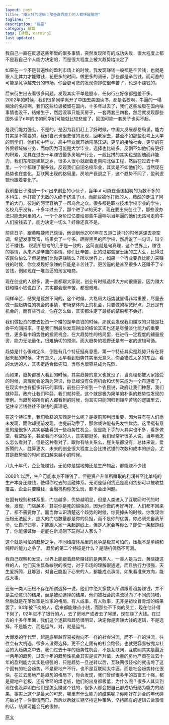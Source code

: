 ```yaml
---
layout: post
title: "赚大钱的逻辑：那些说靠能力的人都快醒醒吧"
tagline: ""
description: "摘要"
category: 散篇
tags: [转载, earning]
last_updated: 
---
```

我自己一直在反思这些年里的很多事情，突然发现所有的成功失败，很大程度上都不是我自己个人能力决定的，而是很大程度上被大趋势给决定了

如果在一个不是普遍性的盈利市场上的时候，我发现赚钱一般都是辛苦钱，也就是跟人比体力才能赚钱，花更多的时间，做更多的调研，那些都是辛苦钱。而可悲的可能是竞争越充分的市场，你会更可悲的发现你即使很辛苦了，也是不赚钱的。

后来衍生出去看很多问题，发现其实不单是股市，任何行业好像都是差不多。
2002年的时候，我们很多同学离开了中国去美国读书，都是名校啊，牛逼的一塌糊涂的名校啊，我们这些垃圾被留在国内，十多年过去了，我们这些垃圾在国内啥事情也没干，结婚生子，然后没事只能买房子，一套两套三四套，然后就发现那些国外读了n年的书的同学们可能就比较悲催了，回国可能一套房子也买不起。

是我们能力强么，不是的，是因为我们赶上了好时候，中国大发展都格局里，能力其实是不需要的，我们自己也很悲催的发现，回老家去，甚至不如那些没考上大学的同学们，他们初中毕业、高中毕业就开始闯荡江湖，更早的接触社会，更早的在外贸领域做业务，而你因为可能是大学毕业，选择也比较多，反倒不如他们有更好的积累，尤其在过去十年赚钱最多房地产行业，一般比拼的其实也是胆魄而非能力，我们东阳是建筑之乡，很多人很小就跟着走南闯北做工程，然后在过去十年里，一个个都赚了很多钱，反观我们自诩名校毕业，其实是不如他们的，当然现在趋势也在变化，互联网出现的格局里，房地产衰退之下，这个趋势不同了，盈利逻辑也跟着变化了。

我前些日子碰到一个ut出来创业的小伙子，当年ut 可能在全国招聘的为数不多的本科生，他打败了无数的人终于挤进了ut，而那些被他打败的人，黯然的走进了阿里的大门，彼时的阿里容纳了一帮乌合之众，很多都是职业技术学校毕业的学生，名校几乎没有，十多年过去了，那个进了ut的天才，现在要出来创业了，那些没办法只能去阿里的人，一个个身价过亿要给那些牛逼哄哄当年逼的他们无路可走的牛人们投钱去了，能力决定一切么？好像还真不是。

前些日子，跟黄晓捷师兄谈话，他谈到他2001年在五道口读书的时候逃课去卖空调，希望发家致富，结果卖了一年多，晒得黑黑的回学校，然后说了一句话，叫辛苦不赚钱。
跟我所思考的几乎是一致的，这简直就是句真理，这个世界上，赚钱的事情，从来不是辛苦的事情。你们比辛苦，比的过那些富士康的工人么，比得过农民伯伯么？但是他们比你更赚钱么？所以世界上，如果一个行业要靠比能力来赚钱的时候，你会发现好像赚的只能是辛苦钱了。更苦逼的是甚至很多人还赚不了辛苦钱，例如现在一堆苦逼的淘宝电商。

现在创业的人很多，我一直都跟大家说，创业有时候选择大方向很重要，因为赚大钱和赚小钱说白了，其实都会很辛苦，都很艰难。

同样辛苦，结果是截然不同的，这个时候，大格局大趋势就显得非常重要，尽量去做一些趋势性的机会的事情，市场整体向上的机会，只要做的稍微好点，总还是有机会的，而有些行业，你在怎么做，其实都注定了最终的结果都不会好。

我们做投资的要去投资一个赚的是辛苦钱的时候，那就会发现我们赚取的只能是社会平均回报率，于是我们到最后发现得出的结论其实也还是尽量淡化能力的重要性，更多看中趋势性的投资机会，在大趋势性的格局里，在进行一定程度的铺量投资，能力无法量化，很难确切的预测，而大趋势的视野还是有一定的逻辑可循。

趋势是什么很难定义，倒是有几个特征挺有意思，第一个特征其实是趋势只有在将起未起的时候，才有意义，太早看到趋势其实毫无意义，你会错过太多的东西。看的太远的人，其实挺适合做先知，当然也很容易成为先烈。

而如果，趋势都被人看到的时候，其实趋势的意义也就没了，当真理都被大家接受的时候，真理就会沦落为常识，你已经没有任何机会和优势来成为一个布道者了，在现实中也有挺多好玩的事情，前些日子听到一个农民说，政府让我们种葱，我们就种蒜，政府让我们种蒜，我们就种葱。这个就是极为简单的朴素的趋势性发现的案例。当趋势被所有的人都看到的时候，你其实只能回归到赚辛苦钱的逻辑里去，记住辛苦钱往往不赚钱的真理吧。

在这个特征里，我们收获的东西是什么呢？是提前预判很重要，因为只有在人们尚未发现，而你却提前发现，也提前动手了，那你或许能有先发性优势。这里挺有意思的是很多人其实都能看到一些趋势性机会，但是能下手的人其实也不多，看多做空，看空做多，甚至看而不做的人，其实都挺多，我们经常听很多人说，当年我怎么怎么看对了，但是这种看对了，跟你有啥关系么，屁关系都没有，总体来说，爱折腾的人，胜算更大，未来的创业很大程度上会比拼试错的次数和成本的综合。尤其是趋势留的时间窗口越来越小的时候。

八九十年代，企业能赚钱，无论你是摆地摊还是生产物品，都能赚不少钱

2000年以后，生产可能本身不赚钱了，但是资产升值所赚取的利润甚至比单纯的生产本身还赚钱，使得你过去的金融体系，无论是低利贷还是高利贷都可以被收益覆盖，企业只要赚钱，金融机构你怎么玩，都不会出问题。

在固有规则和体系里，门店越多，优势越明显，但是人类进入了互联网时代的时候，发现，门店越多，其实你是死的越快的，因为你做的再好再好，人们都不回来了，都不需要你了。而当你认识清楚这个趋势的时候，你要掉头的时候，你发现你压根无法回头，庞大的门店数量都是你的负担，而不是你的优势。你必须先自我革命，让自己归零，才能跟人家一条起跑线上，但是人家会等你么？即使一条起跑线了，你能保证你一定能在新规则下玩得过人家么？

这个就是可怕的趋势之争，不同维度体系里的竞争是极其可怕的，压根不是单纯和纯粹的能力之争了。
趋势的第二个特征是什么？是随机偶然不可测。

我自己观察和发现，世界上能跟着趋势赚钱的是两类人，一类人是马云、黄晓捷这样的人，他们天生具备敏锐的嗅觉，对于市场的理解很通透，而且执行力很强，天生爱折腾，且够狠，对自己能狠下心来的人，都能成点事情，如果看准来方向，能成大事。

还有一类人压根不存在所谓选择一说，他们中绝大多数人所谓跟着趋势赚钱，并不是主动意识的结果，而是被动选择的结果，他们被社会的洪流抛向了不同的领域，然后就是花落谁家是谁家的格局，有人成事，有人败事，无非是祖坟冒青烟的结果罢了，94年被下岗的人，后来都能赚点小钱，而那些不下岗的员工，现在估计得下岗了，02年进不了银行的人，去了房地产或者去了阿里，现在赚了大钱。在过去的十多年里面，我们这个逻辑和趋势很明显，决定你是否赚大钱的逻辑，不是选择，不是能力，而是运气，对，就是运气。

大爆发的年代里，越是底层越容易被抛向不一样的社会洪流，而不一样的洪流，往往会有大机遇，很多人没得选择，更不会走固有的社会路径，也就更容易被抛弃社会的大趋势之中去。我们过去十年的趋势性机会，不是互联网，互联网其实是最近一两年的趋势，过去十年的趋势性机会其实是资产升值，大量的房地产商在过去十年的盈利能力其实是极强的，只是趋势一旦逆转以后，互联网很轻松的就击垮了这个固有的社会趋势，不是房地产不行，也不是互联网太牛逼，而是社会趋势转化很快，在过去房地产是趋势的格局下，你会发现，我们曾经很多年的首富五十强，都是房地产老板，还有曾经的煤老板，他们的出身都极低，为什么呢？很多人其实到现在也没弄明白他们是怎么赚这个钱的，很多人都会把自己都成功归结为能力的结果，事实上这个是最大的可悲，哪里有什么能力的结果呢？你刚好在适合的年代碰巧做对了一件事情而已，然后以后就长期坚持这种策略，坚持固有的逻辑去做事情的话，结果可能会死的很惨。

[原文](http://mp.weixin.qq.com/s?__biz=MjM5ODA0OTUyMA==&mid=203507930&idx=1&sn=a9900ac3d8217a72a57d460bd3119acf&scene=1#rd)








































